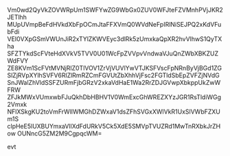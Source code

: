 Vm0wd2QyVkZOVWRpUm1SWFYwZG9WbGx0ZUV0WFJteFZVMnhPVjJKR2JETlhh
MUpUVmpBeFdHVkdXbFpOCmJtaFFXVmQ0WVdNeFpIRlNiSEJPQ2xKdVFubFdi
VEI0VXpGSmVWUnJiR2xTYlZKWVEyc3dlRk5zUmxkaQpXR2hvVlhwS1QyTXha
SFZTYkdScFVteHdXVkV5TVV0U01WcFpZVVpvVndwaVJuQnZWbXBKZUZWdFVY
ZE8KVm1ScFVtMVNjRlZ0TlVOV1ZrVjVUVlYwVTJKSFVscFpNRnByVjBGd1ZG
SlZjRVpXYlhSVFV6RlZlRmRZCmFGVUtZbXhhVjFsc2FGTldSbEpZVFZjNVdG
SnJWalZhVldSSFZURmFjbGRzV2xkaVdHaE1Wa2RrZDJGVwpXbkppUkZwWFRW
ZFJkMWxVUmxwbFJuQkhDbHBHV1V0WmExcGhWREZXYzJGR1RsTldiWGg2Vmxk
NFlXSkgKU2toVmFrWllWMGhDZWxaV1dsZFhSVGxXWlVkR1UxSlVWbFZXUm1S
clpHeE5lUXBUYmxaVllXdFdURkV5Ck5XdE5SMVpTVUZRd1MwTnRXbkJrZHow
OUNncG5ZM2M9CgpqcWM=

evt